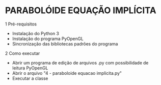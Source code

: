 # PARABOLÓIDE EQUAÇÃO IMPLÍCITA

1 Pré-requisitos
- Instalação do Python 3
- Instalação do programa PyOpenGL
- Sincronização das bibliotecas padrões do programa

2 Como executar
- Abrir um programa de edição de arquivos .py com possibilidade de leitura PyOpenGL
- Abrir o arquivo "4 - paraboloide equacao implicita.py"
- Executar a classe
